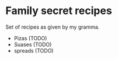 # Family secret recipes

Set of recipes as given by my gramma.

- Pizas (TODO)
- Suases (TODO)
- spreads (TODO)
